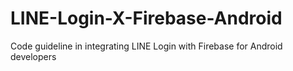 # LINE-Login-X-Firebase-Android
Code guideline in integrating LINE Login with Firebase for Android developers
